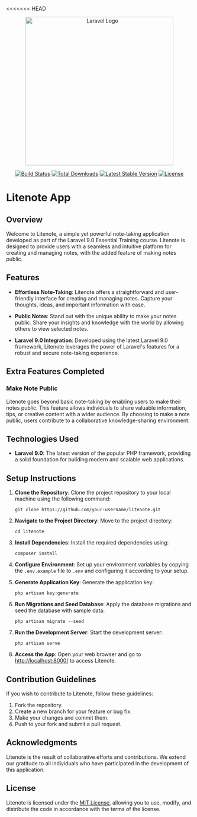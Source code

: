 <<<<<<< HEAD
<p align="center"><a href="https://laravel.com" target="_blank"><img src="https://raw.githubusercontent.com/laravel/art/master/logo-lockup/5%20SVG/2%20CMYK/1%20Full%20Color/laravel-logolockup-cmyk-red.svg" width="400" alt="Laravel Logo"></a></p>

<p align="center">
<a href="https://github.com/laravel/framework/actions"><img src="https://github.com/laravel/framework/workflows/tests/badge.svg" alt="Build Status"></a>
<a href="https://packagist.org/packages/laravel/framework"><img src="https://img.shields.io/packagist/dt/laravel/framework" alt="Total Downloads"></a>
<a href="https://packagist.org/packages/laravel/framework"><img src="https://img.shields.io/packagist/v/laravel/framework" alt="Latest Stable Version"></a>
<a href="https://packagist.org/packages/laravel/framework"><img src="https://img.shields.io/packagist/l/laravel/framework" alt="License"></a>
</p>

## 
# Litenote App

## Overview

Welcome to Litenote, a simple yet powerful note-taking application developed as part of the Laravel 9.0 Essential Training course. Litenote is designed to provide users with a seamless and intuitive platform for creating and managing notes, with the added feature of making notes public.

## Features

- **Effortless Note-Taking**: Litenote offers a straightforward and user-friendly interface for creating and managing notes. Capture your thoughts, ideas, and important information with ease.

- **Public Notes**: Stand out with the unique ability to make your notes public. Share your insights and knowledge with the world by allowing others to view selected notes.

- **Laravel 9.0 Integration**: Developed using the latest Laravel 9.0 framework, Litenote leverages the power of Laravel's features for a robust and secure note-taking experience.

## Extra Features Completed

### Make Note Public

Litenote goes beyond basic note-taking by enabling users to make their notes public. This feature allows individuals to share valuable information, tips, or creative content with a wider audience. By choosing to make a note public, users contribute to a collaborative knowledge-sharing environment.

## Technologies Used

- **Laravel 9.0**: The latest version of the popular PHP framework, providing a solid foundation for building modern and scalable web applications.

## Setup Instructions

1. **Clone the Repository**: Clone the project repository to your local machine using the following command:
   ```
   git clone https://github.com/your-username/litenote.git
   ```

2. **Navigate to the Project Directory**: Move to the project directory:
   ```
   cd litenote
   ```

3. **Install Dependencies**: Install the required dependencies using:
   ```
   composer install
   ```

4. **Configure Environment**: Set up your environment variables by copying the `.env.example` file to `.env` and configuring it according to your setup.

5. **Generate Application Key**: Generate the application key:
   ```
   php artisan key:generate
   ```

6. **Run Migrations and Seed Database**: Apply the database migrations and seed the database with sample data:
   ```
   php artisan migrate --seed
   ```

7. **Run the Development Server**: Start the development server:
   ```
   php artisan serve
   ```

8. **Access the App**: Open your web browser and go to [http://localhost:8000/](http://localhost:8000/) to access Litenote.

## Contribution Guidelines

If you wish to contribute to Litenote, follow these guidelines:

1. Fork the repository.
2. Create a new branch for your feature or bug fix.
3. Make your changes and commit them.
4. Push to your fork and submit a pull request.

## Acknowledgments

Litenote is the result of collaborative efforts and contributions. We extend our gratitude to all individuals who have participated in the development of this application.

## License

Litenote is licensed under the [MIT License](LICENSE.md), allowing you to use, modify, and distribute the code in accordance with the terms of the license.
